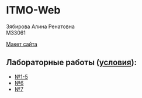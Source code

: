 # ITMO-Web

Зябирова Алина Ренатовна  
M33061

[Макет сайта](https://github.com/Raplanta/ITMO-Web/blob/main/layout.png)

## Лабораторные работы ([условия](https://docs.google.com/document/d/1ybmhKPyUyZvGaJI-3MrM9AleAW9Kzng8/edit#)):
- [№1-5](https://raplanta.github.io/ITMO-Web/Lab1-5/)
- [№6](https://raplanta.github.io/ITMO-Web/Lab6/)
- [№7](https://raplanta.github.io/ITMO-Web/Lab7/)
